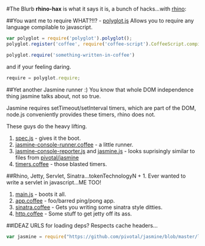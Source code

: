 #The Blurb
**rhino-hax** is what it says it is, a bunch of hacks...with [rhino](https://github.com/mozilla/rhino):

##You want me to require WHAT?!!? - [polyglot.js](rhino-hax/blob/master/modules/polyglot.js)
Allows you to require any language compilable to javascript.

```javascript
var polyglot = require('polyglot').polyglot();
polyglot.register('coffee', require('coffee-script').CoffeeScript.compile);

polyglot.require('something-written-in-coffee')
```

and if your feeling daring.

```javascript
require = polyglot.require;
```

##Yet another Jasmine runner :)
You know that whole DOM independence thing jasmine talks about, not so true.

Jasmine requires setTimeout/setInterval timers, which are part of the DOM, node.js
conveniently provides these timers, rhino does not.

These guys do the heavy lifting.

1. [spec.js](rhino-hax/blob/master/spec.js) - gives it the boot.
2. [jasmine-console-runner.coffee](rhino-hax/blob/master/modules/jasmine-console-runner.coffee) - a little runner.
3. [jasmine-console-reporter.js](rhino-hax/blob/master/modules/jasmine-console-reporter.js) and [jasmine.js](rhino-hax/blob/master/modules/jasmine.js) - looks suprisingly similar to files from [pivotal/jasmine](https://github.com/pivotal/jasmine)
4. [timers.coffee](rhino-hax/blob/master/modules/timers.coffee) - those blasted timers.

##Rhino, Jetty, Servlet, Sinatra...tokenTechnologyN + 1.
Ever wanted to write a servlet in javascript...ME TOO!

1. [main.js](rhino-hax/blob/master/main.js) - boots it all.
2. [app.coffee](rhino-hax/blob/master/app.coffee) - foo/barred ping/pong app.
3. [sinatra.coffee](rhino-hax/blob/master/modules/sinatra.coffee) - Gets you writing some sinatra style ditties.
4. [http.coffee](rhino-hax/blob/master/modules/http.coffee) - Some stuff to get jetty off its ass.

##IDEAZ
URLS for loading deps? Respects cache headers...

```javascript
var jasmine = require("https://github.com/pivotal/jasmine/blob/master/lib/jasmine-core/jasmine.js")
```
